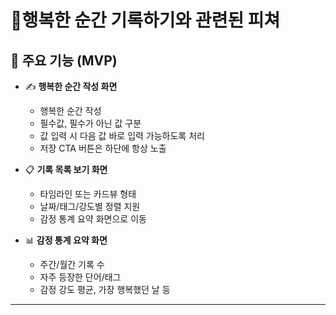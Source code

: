 # 행복한 순간 기록하기와 관련된 피쳐

## 🎯 주요 기능 (MVP)

- ✍️ **행복한 순간 작성 화면**
  - 행복한 순간 작성
  - 필수값, 필수가 아닌 값 구분
  - 값 입력 시 다음 값 바로 입력 가능하도록 처리
  - 저장 CTA 버튼은 하단에 항상 노출

- 📋 **기록 목록 보기 화면**
  - 타임라인 또는 카드뷰 형태
  - 날짜/태그/강도별 정렬 지원
  - 감정 통계 요약 화면으로 이동

- 📊 **감정 통계 요약 화면**
  - 주간/월간 기록 수
  - 자주 등장한 단어/태그
  - 감정 강도 평균, 가장 행복했던 날 등

---
